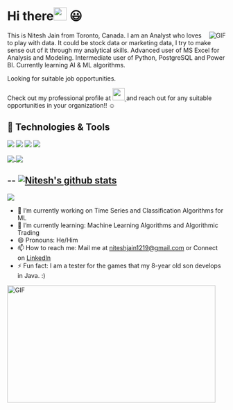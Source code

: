 # Hi there<img src="https://raw.githubusercontent.com/MartinHeinz/MartinHeinz/master/wave.gif" width="30px"> 😃

<img align="right" alt="GIF" src="https://media.giphy.com/media/836HiJc7pgzy8iNXCn/giphy.gif" />


This is Nitesh Jain from Toronto, Canada. I am an Analyst who loves to play with data. It could be stock data or marketing data, I try to make sense out of it through my analytical skills. Advanced user of MS Excel for Analysis and Modeling. Intermediate user of Python, PostgreSQL and Power BI. Currently learning AI & ML algorithms. 

Looking for suitable job opportunities.

Check out my professional profile at 
<a href="https://www.linkedin.com/in/nitesh1219/"><img height="28" src="https://img.icons8.com/cute-clipart/64/000000/linkedin.png"/> </a> and reach out for any suitable opportunities in your organization!! :relaxed:


## 🔧 Technologies & Tools
![](https://img.shields.io/badge/Code-Python-informational?style=flat&logo=python&logoColor=white&color=2bbc8a)
![](https://img.shields.io/badge/Tools-PostgreSQL-informational?style=flat&logo=postgresql&logoColor=white&color=2bbc8a)
![](https://img.shields.io/badge/Tools-PowerBI-informational?style=flat&logo=PowerBI&logoColor=white&color=2bbc8a)
![](https://img.shields.io/badge/Tools-MSExcel-informational?style=flat&logo=MSExcel&logoColor=white&color=2bbc8a)

<a href="https://github.com/NJ1219/UofT-Project-1-Group-5">
<img align="center" src="https://github-readme-stats.vercel.app/api/pin/?username=NJ1219&repo=UofT-Project-1-Group-5&title_color=ffffff&text_color=c9cacc&icon_color=2bbc8a&bg_color=1d1f21" /> 
</a>
<a href="https://github.com/NJ1219/PyViz-Project">
<img align="center" src="https://github-readme-stats.vercel.app/api/pin/?username=NJ1219&repo=PyViz-Project&title_color=ffffff&text_color=c9cacc&icon_color=2bbc8a&bg_color=1d1f21" />
</a>


--
[![Nitesh's github stats](https://github-readme-stats.vercel.app/api?username=NJ1219)](https://github.com/NJ1219/github-readme-stats)
--
<img align="center" src="https://github-readme-stats.vercel.app/api/top-langs/?username=NJ1219&theme=<THEME_NAME>" />

- 🔭 I’m currently working on Time Series and Classification Algorithms for ML
- 🌱 I’m currently learning: Machine Learning Algorithms and Algorithmic Trading
- 😄 Pronouns: He/Him
- 📫 How to reach me: Mail me at niteshjain1219@gmail.com or Connect on [LinkedIn](https://www.linkedin.com/in/nitesh1219/)
- ⚡ Fun fact: I am a tester for the games that my 8-year old son develops in Java. :)

<img align="center" alt="GIF" src="https://media.giphy.com/media/ko7twHhomhk8E/giphy.gif" width="480" height="270" />


<!--
**NJ1219/NJ1219** is a ✨ _special_ ✨ repository because its `README.md` (this file) appears on your GitHub profile.

Here are some ideas to get you started:

- 🔭 I’m currently working on ...
- 🌱 I’m currently learning ...
- 👯 I’m looking to collaborate on ...
- 🤔 I’m looking for help with ...
- 💬 Ask me about ...
- 📫 How to reach me: ...
- 😄 Pronouns: ...
- ⚡ Fun fact: ...
-->

